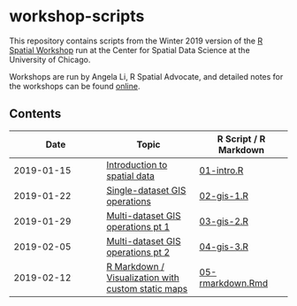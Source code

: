 
workshop-scripts
================

This repository contains scripts from the Winter 2019 version of the [R Spatial Workshop](https://spatialanalysis.github.io/events/) run at the Center for Spatial Data Science at the University of Chicago.

Workshops are run by Angela Li, R Spatial Advocate, and detailed notes for the workshops can be found [online](https://spatialanalysis.github.io/workshop-notes/).

Contents
--------

<table>
<colgroup>
<col width="33%" />
<col width="33%" />
<col width="33%" />
</colgroup>
<thead>
<tr class="header">
<th>Date</th>
<th>Topic</th>
<th>R Script / R Markdown</th>
</tr>
</thead>
<tbody>
<tr class="odd">
<td>2019-01-15</td>
<td><a href="https://spatialanalysis.github.io/workshop-notes/introduction-to-spatial-data.html">Introduction to spatial data</a></td>
<td><a href="https://github.com/spatialanalysis/workshop-scripts/blob/master/R/01-intro.R">01-intro.R</a></td>
</tr>
<tr class="even">
<td>2019-01-22</td>
<td><a href="https://spatialanalysis.github.io/workshop-notes/single-dataset-gis-operations.html">Single-dataset GIS operations</a></td>
<td><a href="https://github.com/spatialanalysis/workshop-scripts/blob/master/R/02-gis-1.R">02-gis-1.R</a></td>
</tr>
<tr class="odd">
<td>2019-01-29</td>
<td><a href="https://spatialanalysis.github.io/workshop-notes/multiple-dataset-gis-operations-visualization.html">Multi-dataset GIS operations pt 1</a></td>
<td><a href="https://github.com/spatialanalysis/workshop-scripts/blob/master/R/03-gis-2.R">03-gis-2.R</a></td>
</tr>
<tr class="even">
<td>2019-02-05</td>
<td><a href="https://spatialanalysis.github.io/workshop-notes/multiple-dataset-gis-operations-visualization-pt-2.html">Multi-dataset GIS operations pt 2</a></td>
<td><a href="https://github.com/spatialanalysis/workshop-scripts/blob/master/R/04-gis-3.R">04-gis-3.R</a></td>
</tr>
<tr class="odd">
<td>2019-02-12</td>
<td><a href="https://spatialanalysis.github.io/workshop-notes/r-markdown-and-custom-maps.html">R Markdown / Visualization with custom static maps</a></td>
<td><a href="https://github.com/spatialanalysis/workshop-scripts/blob/master/doc/05-rmarkdown.Rmd">05-rmarkdown.Rmd</a></td>
</tr>
</tbody>
</table>
